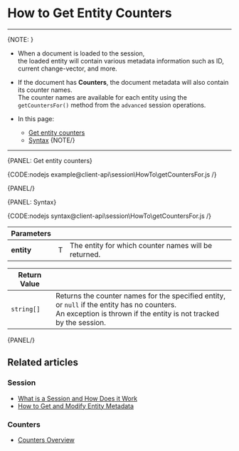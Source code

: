 # How to Get Entity Counters

---

{NOTE: }

* When a document is loaded to the session,  
  the loaded entity will contain various metadata information such as ID, current change-vector, and more.

* If the document has __Counters__, the document metadata will also contain its counter names.  
  The counter names are available for each entity using the `getCountersFor()` method from the `advanced` session operations.

* In this page:
    * [Get entity counters](../../../client-api/session/how-to/get-entity-counters#get-entity-counters)
    * [Syntax](../../../client-api/session/how-to/get-entity-counters#syntax)
{NOTE/}

---

{PANEL: Get entity counters}

{CODE:nodejs example@client-api\session\HowTo\getCountersFor.js /}

{PANEL/}

{PANEL: Syntax}

{CODE:nodejs syntax@client-api\session\HowTo\getCountersFor.js /}


| Parameters | | |
| - | - | - |
| **entity** | T | The entity for which counter names will be returned. |

| Return Value | |
| - | - |
| `string[]` | Returns the counter names for the specified entity, or `null` if the entity has no counters.<br>An exception is thrown if the entity is not tracked by the session. |

{PANEL/}

## Related articles

### Session

- [What is a Session and How Does it Work](../../../client-api/session/what-is-a-session-and-how-does-it-work)
- [How to Get and Modify Entity Metadata](../../../client-api/session/how-to/get-and-modify-entity-metadata)

### Counters

- [Counters Overview](../../../document-extensions/counters/overview)

